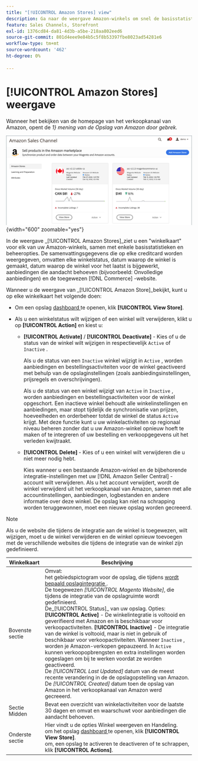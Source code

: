 ```yaml
---
title: "[!UICONTROL Amazon Stores] view"
description: Ga naar de weergave Amazon-winkels om snel de basisstatistieken van al uw Amazon-winkels en toegangsbeheeropties te bekijken.
feature: Sales Channels, Storefront
exl-id: 1376cd84-da81-4d3b-a5be-218aa802eed6
source-git-commit: 801d4eee9e84b5c5f8b53397fbe8023ad54281e6
workflow-type: tm+mt
source-wordcount: '462'
ht-degree: 0%

---
```


# [!UICONTROL Amazon Stores] weergave

Wanneer het bekijken van de homepage van het verkoopkanaal van Amazon, opent de _1} mening van de Opslag van Amazon door gebrek._

![ de mening van de Opslag van Amazon ](assets/amazon-sales-channel-home-tabs.png){width="600" zoomable="yes"}

In de weergave _[!UICONTROL Amazon Stores]_ziet u een &quot;winkelkaart&quot; voor elk van uw Amazon-winkels, samen met enkele basisstatistieken en beheeropties. De samenvattingsgegevens die op elke creditcard worden weergegeven, omvatten elke winkelstatus, datum waarop de winkel is gemaakt, datum waarop de winkel voor het laatst is bijgewerkt, aanbiedingen die aandacht behoeven (bijvoorbeeld: Onvolledige aanbiedingen) en de toegewezen [!DNL Commerce] -website.

Wanneer u de weergave van _[!UICONTROL Amazon Store]_bekijkt, kunt u op elke winkelkaart het volgende doen:

- Om een opslag [ dashboard ](./amazon-store-dashboard.md) te openen, klik **[!UICONTROL View Store]**.

- Als u een winkelstatus wilt wijzigen of een winkel wilt verwijderen, klikt u op **[!UICONTROL Action]** en kiest u:

   - **[!UICONTROL Activate]** / **[!UICONTROL Deactivate]** - Kies of u de status van de winkel wilt wijzigen in respectievelijk `Active` of `Inactive` .

     Als u de status van een `Inactive` winkel wijzigt in `Active` , worden aanbiedingen en bestellingsactiviteiten voor de winkel geactiveerd met behulp van de opslaginstellingen (zoals aanbiedingsinstellingen, prijsregels en overschrijvingen).

     Als u de status van een winkel wijzigt van `Active` in `Inactive` , worden aanbiedingen en bestellingsactiviteiten voor de winkel opgeschort. Een inactieve winkel behoudt alle winkelinstellingen en aanbiedingen, maar stopt tijdelijk de synchronisatie van prijzen, hoeveelheden en orderbeheer totdat de winkel de status `Active` krijgt. Met deze functie kunt u uw winkelactiviteiten op regionaal niveau beheren zonder dat u uw Amazon-winkel opnieuw hoeft te maken of te integreren of uw bestelling en verkoopgegevens uit het verleden kwijtraakt.

   - **[!UICONTROL Delete]** - Kies of u een winkel wilt verwijderen die u niet meer nodig hebt.

     Kies wanneer u een bestaande Amazon-winkel en de bijbehorende integratie-instellingen met uw [!DNL Amazon Seller Central] -account wilt verwijderen. Als u het account verwijdert, wordt de winkel verwijderd uit het verkoopkanaal van Amazon, samen met alle accountinstellingen, aanbiedingen, logbestanden en andere informatie over deze winkel. De opslag kan niet na schrapping worden teruggewonnen, moet een nieuwe opslag worden gecreeerd.

>[!NOTE]
>Als u de website die tijdens de integratie aan de winkel is toegewezen, wilt wijzigen, moet u de winkel verwijderen en de winkel opnieuw toevoegen met de verschillende websites die tijdens de integratie van de winkel zijn gedefinieerd.

| Winkelkaart | Beschrijving |
|----------------|-----------------------------------------------------------------------------------------------------------------------------------------------------------------------------------------------------------------------------------------------------------------------------------------------------------------------------------------------------------------------------------------------------------------------------------------------------------------------------------------------------------------------------------------------------------------------------------------------------------------------------------------------------------------------------------------------------------------------------------------------------------------------------------------------------------------------|
| Bovenste sectie | Omvat: <br> het gebiedspictogram voor de opslag, die tijdens [ wordt bepaald opslagintegratie ](./store-integration.md).<br> De toegewezen _[!UICONTROL Magento Website]_, die tijdens de integratie van de opslagruimte wordt gedefinieerd.<br> De_[!UICONTROL Status]_ van uw opslag. Opties: **[!UICONTROL Active]** - De winkelintegratie is voltooid en geverifieerd met Amazon en is beschikbaar voor verkoopactiviteiten. **[!UICONTROL Inactive]** - De integratie van de winkel is voltooid, maar is niet in gebruik of beschikbaar voor verkoopactiviteiten. Wanneer `Inactive` , worden je Amazon-verkopen gepauzeerd. In `Active` kunnen verkoopopbrengsten en extra instellingen worden opgeslagen om bij te werken voordat ze worden geactiveerd.<br> De *[!UICONTROL Last Updated]* datum van de meest recente verandering in de de opslagopstelling van Amazon.<br> De *[!UICONTROL Created]* datum toen de opslag van Amazon in het verkoopkanaal van Amazon werd gecreeerd. |
| Sectie Midden | Bevat een overzicht van winkelactiviteiten voor de laatste 30 dagen en omvat en waarschuwt voor aanbiedingen die aandacht behoeven. |
| Onderste sectie | Hier vindt u de opties Winkel weergeven en Handeling.<br> om het opslag [ dashboard ](./amazon-store-dashboard.md) te openen, klik **[!UICONTROL View Store]**.<br> om, een opslag te activeren te deactiveren of te schrappen, klik **[!UICONTROL Actions]**. |
